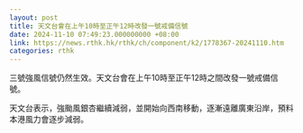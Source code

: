 ```yaml
---
layout: post
title: 天文台會在上午10時至正午12時改發一號戒備信號
date: 2024-11-10 07:49:23.000000000 +08:00
link: https://news.rthk.hk/rthk/ch/component/k2/1778367-20241110.htm
categories: rthk
---
```


三號強風信號仍然生效。天文台會在上午10時至正午12時之間改發一號戒備信號。

天文台表示，強颱風銀杏繼續減弱，並開始向西南移動，逐漸遠離廣東沿岸，預料本港風力會逐步減弱。
